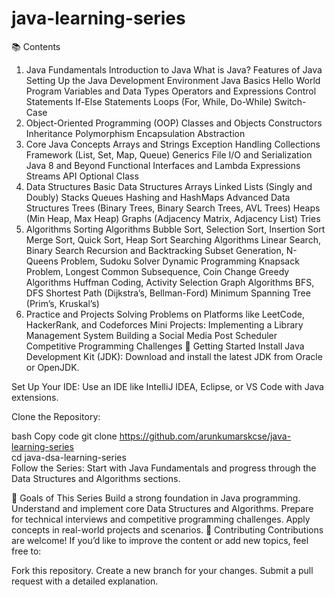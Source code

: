 # java-learning-series

📚 Contents
1. Java Fundamentals
Introduction to Java
What is Java?
Features of Java
Setting Up the Java Development Environment
Java Basics
Hello World Program
Variables and Data Types
Operators and Expressions
Control Statements
If-Else Statements
Loops (For, While, Do-While)
Switch-Case
2. Object-Oriented Programming (OOP)
Classes and Objects
Constructors
Inheritance
Polymorphism
Encapsulation
Abstraction
3. Core Java Concepts
Arrays and Strings
Exception Handling
Collections Framework (List, Set, Map, Queue)
Generics
File I/O and Serialization
Java 8 and Beyond
Functional Interfaces and Lambda Expressions
Streams API
Optional Class
4. Data Structures
Basic Data Structures
Arrays
Linked Lists (Singly and Doubly)
Stacks
Queues
Hashing and HashMaps
Advanced Data Structures
Trees (Binary Trees, Binary Search Trees, AVL Trees)
Heaps (Min Heap, Max Heap)
Graphs (Adjacency Matrix, Adjacency List)
Tries
5. Algorithms
Sorting Algorithms
Bubble Sort, Selection Sort, Insertion Sort
Merge Sort, Quick Sort, Heap Sort
Searching Algorithms
Linear Search, Binary Search
Recursion and Backtracking
Subset Generation, N-Queens Problem, Sudoku Solver
Dynamic Programming
Knapsack Problem, Longest Common Subsequence, Coin Change
Greedy Algorithms
Huffman Coding, Activity Selection
Graph Algorithms
BFS, DFS
Shortest Path (Dijkstra’s, Bellman-Ford)
Minimum Spanning Tree (Prim’s, Kruskal’s)
6. Practice and Projects
Solving Problems on Platforms like LeetCode, HackerRank, and Codeforces
Mini Projects:
Implementing a Library Management System
Building a Social Media Post Scheduler
Competitive Programming Challenges
🚀 Getting Started
Install Java Development Kit (JDK):
Download and install the latest JDK from Oracle or OpenJDK.

Set Up Your IDE:
Use an IDE like IntelliJ IDEA, Eclipse, or VS Code with Java extensions.

Clone the Repository:

bash
Copy code
git clone https://github.com/arunkumarskcse/java-learning-series  
cd java-dsa-learning-series  
Follow the Series:
Start with Java Fundamentals and progress through the Data Structures and Algorithms sections.

🎯 Goals of This Series
Build a strong foundation in Java programming.
Understand and implement core Data Structures and Algorithms.
Prepare for technical interviews and competitive programming challenges.
Apply concepts in real-world projects and scenarios.
🤝 Contributing
Contributions are welcome! If you’d like to improve the content or add new topics, feel free to:

Fork this repository.
Create a new branch for your changes.
Submit a pull request with a detailed explanation.
